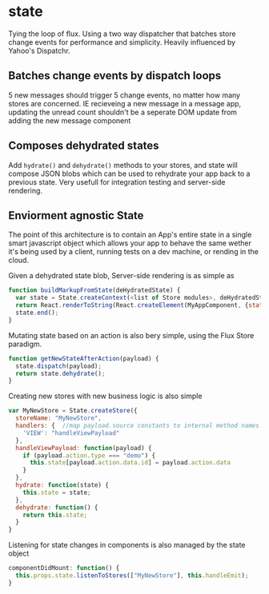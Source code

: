 # state
Tying the loop of flux. Using a two way dispatcher that batches store change events for performance and simplicity. Heavily influenced by Yahoo's Dispatchr.


## Batches change events by dispatch loops ##

5 new messages should trigger 5 change events, no matter how many stores
are concerned. IE recieveing a new message in a message app, updating the unread count shouldn't be
a seperate DOM update from adding the new message component

## Composes dehydrated states ##

Add `hydrate()` and `dehydrate()` methods to your stores, and state will compose JSON blobs which can be used to rehydrate your app back to a previous state. Very usefull for integration testing and server-side rendering.

## Enviorment agnostic State ##
The point of this architecture is to contain an App's entire state in a single smart javascript object which allows your app to behave the same wether it's being used by a client, running tests on a dev machine, or rending in the cloud.

Given a dehydrated state blob, Server-side rendering is as simple as
```js
function buildMarkupFromState(deHydratedState) {
  var state = State.createContext(<list of Store modules>, deHydratedState);
  return React.renderToString(React.createElement(MyAppComponent, {state: state}));
  state.end();
}
```

Mutating state based on an action is also bery simple, using the Flux Store paradigm.

```js
function getNewStateAfterAction(payload) {
  state.dispatch(payload);
  return state.dehydrate();
}
```
Creating new stores with new business logic is also simple

```js
var MyNewStore = State.createStore({
  storeName: "MyNewStore",
  handlers: {  //map payload.source constants to internal method names
    'VIEW': "handleViewPayload"
  },
  handleViewPayload: function(payload) {
    if (payload.action.type === "demo") {
      this.state[payload.action.data.id] = payload.action.data
    }
  },
  hydrate: function(state) {
    this.state = state;
  },
  dehydrate: function() {
    return this.state;
  }
}
```

Listening for state changes in components is also managed by the state object

```js
componentDidMount: function() {
  this.props.state.listenToStores(["MyNewStore"], this.handleEmit);
}
```

